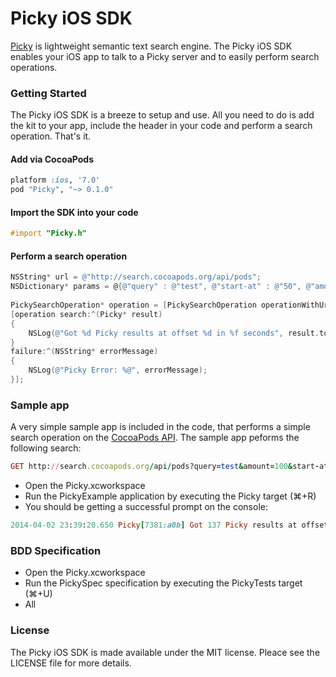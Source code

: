 Picky iOS SDK
=========

[Picky](https://github.com/floere/picky) is lightweight semantic text search engine. The Picky iOS SDK enables your iOS app to talk to a Picky server and to easily perform search operations.

### Getting Started

The Picky iOS SDK is a breeze to setup and use. All you need to do is add the kit to your app, include the header in your code
and perform a search operation. That's it.

#### Add via CocoaPods

```ruby
platform :ios, '7.0'
pod "Picky", "~> 0.1.0"
```

####  Import the SDK into your code

```objective-c
#import "Picky.h"
```

#### Perform a search operation

```objective-c
NSString* url = @"http://search.cocoapods.org/api/pods";
NSDictionary* params = @{@"query" : @"test", @"start-at" : @"50", @"amount" : @"100"};
    
PickySearchOperation* operation = [PickySearchOperation operationWithUrlAndParams:url params:params error:error];
[operation search:^(Picky* result)
{
    NSLog(@"Got %d Picky results at offset %d in %f seconds", result.total, result.offset, result.duration);
}
failure:^(NSString* errorMessage)
{
    NSLog(@"Picky Error: %@", errorMessage);
}];
```

### Sample app

A very simple sample app is included in the code, that performs a simple search
operation on the [CocoaPods API](http://blog.cocoapods.org/Search-API-Version-1/).
The sample app peforms the following search:

```ruby
GET http://search.cocoapods.org/api/pods?query=test&amount=100&start-at=50
```

- Open the Picky.xcworkspace
- Run the PickyExample application by executing the Picky target (⌘+R)
- You should be getting a successful prompt on the console:

```ruby
2014-04-02 23:39:20.650 Picky[7381:a0b] Got 137 Picky results at offset 50 in 0.000233 seconds
```

### BDD Specification

- Open the Picky.xcworkspace
- Run the PickySpec specification by executing the PickyTests target (⌘+U)
- All 
### License

The Picky iOS SDK is made available under the MIT license. Pleace see the LICENSE file 
for more details.

